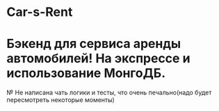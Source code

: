 # Car-s-Rent
# Бэкенд для сервиса аренды автомобилей! На экспрессе и использование МонгоДБ.
№ Не написана чать логики и тесты, что очень печально(надо будет пересмотреть некоторые моменты)
